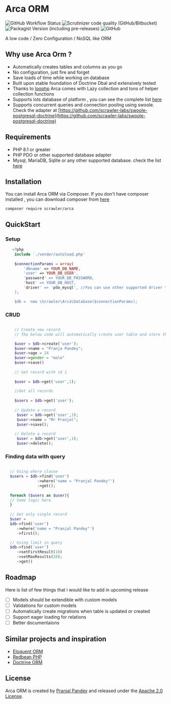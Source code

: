 # Arca ORM
![GitHub Workflow Status](https://img.shields.io/github/workflow/status/scrawler-labs/arca-orm/Tests?style=flat-square)
![Scrutinizer code quality (GitHub/Bitbucket)](https://img.shields.io/scrutinizer/quality/g/scrawler-labs/arca-orm?style=flat-square)
![Packagist Version (including pre-releases)](https://img.shields.io/packagist/v/scrawler/arca?include_prereleases&style=flat-square)
![GitHub](https://img.shields.io/github/license/scrawler-labs/arca-orm?color=blue&style=flat-square)

A low code / Zero Configuration / NoSQL like ORM 

## Why use Arca Orm ?
- Automatically creates tables and columns as you go
- No configuration, just fire and forget
- Save loads of time while working on database
- Built upon stable foundation of Doctrine Dbal and extensively tested
- Thanks to [loophp](https://github.com/loophp/collection) Arca comes with Lazy collection and tons of helper collection functions
- Supports lots database of platform , you can see the complete list [here](https://www.doctrine-project.org/projects/doctrine-dbal/en/latest/reference/platforms.html#platforms)
- Supports concurrent queries and connection pooling using swoole. Check the adapter at [https://github.com/scrawler-labs/swoole-postgresql-doctrine](https://github.com/scrawler-labs/swoole-postgresql-doctrine)

## Requirements
- PHP 8.1 or greater
- PHP PDO or other supported database adapter
- Mysql, MariaDB, Sqlite or any other supported database. check the list [here](https://www.doctrine-project.org/projects/doctrine-dbal/en/latest/reference/platforms.html#platforms) 

## Installation
You can install Arca ORM via Composer. If you don't have composer installed , you can download composer from [here](https://getcomposer.org/download/)

```
composer require scrawler/arca
```

## QuickStart

### Setup
```php
   <?php
    include './vendor/autoload.php'
    
    $connectionParams = array(
        'dbname' => YOUR_DB_NAME,
        'user' => YOUR_DB_USER',
        'password' => YOUR_DB_PASSWORD,
        'host' => YOUR_DB_HOST,
        'driver' => 'pdo_mysql', //You can use other supported driver this is the most basic mysql driver
    );

    $db =  new \Scrawler\Arca\Database($connectionParams);
```
    
### CRUD
```php

    // Create new record
    // The below code will automatically create user table and store the record

    $user = $db->create('user');
    $user->name = "Pranja Pandey";
    $user->age = 24
    $user->gender = "male"
    $user->save()
    
    // Get record with id 1
    
    $user = $db->get('user',1);
    
    //Get all records
    
    $users = $db->get('user');
    
    // Update a record
     $user = $db->get('user',1);
     $user->name = "Mr Pranjal";
     $user->save();
     
    // Delete a record
     $user = $db->get('user',1);
     $user->delete();

```

### Finding data with query
```php

  // Using where clause
  $users = $db->find('user')
              ->where('name = "Pranjal Pandey"')
              ->get();
              
  foreach ($users as $user){
  // Some logic here 
  }
  
  // Get only single record
  $user = 
  $db->find('user')
     ->where('name = "Pranjal Pandey"')
     ->first();  

  // Using limit in query
  $db->find('user')
     ->setFirstResult(10)
     ->setMaxResults(20);
     ->get()

```

## Roadmap
Here is list of few things that i would like to add in upcoming release
- [ ] Models should be extendible with custom models
- [ ] Validations for custom models
- [ ] Automatically create migrations when table is updated or created
- [ ] Support eager loading for relations
- [ ] Better documentaions

## Similar projects and inspiration
- [Eloquent ORM](https://laravel.com/docs/5.0/eloquent)
- [Redbean PHP](https://redbeanphp.com/index.php)
- [Doctrine ORM](https://www.doctrine-project.org/projects/doctrine-orm/en/2.11/index.html)

## License
Arca ORM is created by [Pranjal Pandey](https://www.github.com/ipranjal) and released under the [Apache 2.0 License](https://github.com/scrawler-labs/arca-orm/blob/main/LICENSE).
